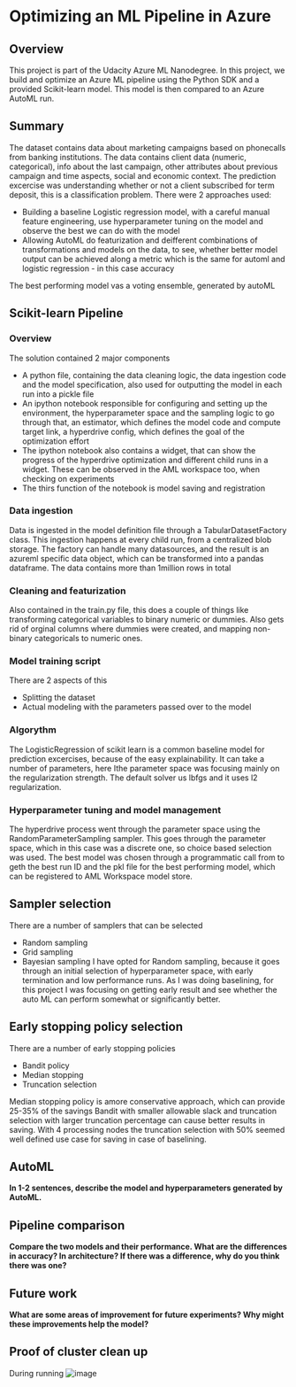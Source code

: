 # Optimizing an ML Pipeline in Azure

## Overview
This project is part of the Udacity Azure ML Nanodegree.
In this project, we build and optimize an Azure ML pipeline using the Python SDK and a provided Scikit-learn model.
This model is then compared to an Azure AutoML run.

## Summary
The dataset contains data about marketing campaigns based on phonecalls from banking institutions. The data contains client data (numeric, categorical), info about the last campaign, other attributes about previous campaign and time aspects, social and economic context.
The prediction excercise was understanding whether or not a client subscribed for term deposit, this is a classification problem.
There were 2 approaches used: 
* Building a baseline Logistic regression model, with a careful manual feature engineering, use hyperparameter tuning on the model and observe the best we can do with the model
* Allowing AutoML do featurization and deifferent combinations of transformations and models on the data, to see, whether better model output can be achieved along a metric which is the same for automl and logistic regression - in this case accuracy

The best performing model vas a voting ensemble, generated by autoML

## Scikit-learn Pipeline
### Overview
The solution contained 2 major components
* A python file, containing the data cleaning logic, the data ingestion code and the model specification, also used for outputting the model in each run into a pickle file
* An ipython notebook responsible for configuring and setting up the environment, the hyperparameter space and the sampling logic to go through that, an estimator, which defines the model code and compute target link, a hyperdrive config, which defines the goal of the optimization effort
* The ipython notebook also contains a widget, that can show the progress of the hyperdrive optimization and different child   runs in a widget. These can be observed in the AML workspace too, when checking on experiments
* The thirs function of the notebook is model saving and registration

### Data ingestion
Data is ingested in the model definition file through a TabularDatasetFactory class. This ingestion happens at every child run, from a centralized blob storage. The factory can handle many datasources, and the result is an azureml specific data object, which can be transformed into a pandas dataframe. The data contains more than 1million rows in total

### Cleaning and featurization
Also contained in the train.py file, this does a couple of things like transforming categorical variables to binary numeric or dummies. Also gets rid of orginal columns where dummies were created, and mapping non-binary categoricals to numeric ones.

### Model training script 
There are 2 aspects of this
* Splitting the dataset 
* Actual modeling with the parameters passed over to the model

### Algorythm
The LogisticRegression of scikit learn is a common baseline model for prediction excercises, because of the easy explainability. 
It can take a number of parameters, here Ithe parameter space was focusing mainly on the regularization strength.
The default solver us lbfgs and it uses l2 regularization.

### Hyperparameter tuning and model management
The hyperdrive process went through the parameter space using the RandomParameterSampling sampler. This goes through the parameter space, which in this case was a discrete one, so choice based selection was used.
The best model was chosen through a programmatic call from to geth the best run ID and the pkl file for the best performing model, which can be registered to AML Workspace model store.

## Sampler selection
There are a number of samplers that can be selected
* Random sampling
* Grid sampling
* Bayesian sampling
I have opted for Random sampling, because it goes through an initial selection of hyperparameter space, with early termination and low performance runs. As I was doing baselining, for this project I was focusing on getting early result and see whether the auto ML can perform somewhat or significantly better.

## Early stopping policy selection
There are a number of early stopping policies
* Bandit policy
* Median stopping 
* Truncation selection

Median  stopping policy is amore conservative approach, which can provide 25-35% of the savings
Bandit with smaller allowable slack and truncation selection with larger truncation percentage can cause better results in saving. 
With 4 processing nodes the truncation selection with 50% seemed well defined use case for saving in case of baselining.

## AutoML
**In 1-2 sentences, describe the model and hyperparameters generated by AutoML.**


## Pipeline comparison
**Compare the two models and their performance. What are the differences in accuracy? In architecture? If there was a difference, why do you think there was one?**

## Future work
**What are some areas of improvement for future experiments? Why might these improvements help the model?**

## Proof of cluster clean up
During running
![image](https://user-images.githubusercontent.com/81808810/113709673-12acf700-96e3-11eb-9e7a-567e1e62dd4b.png)

